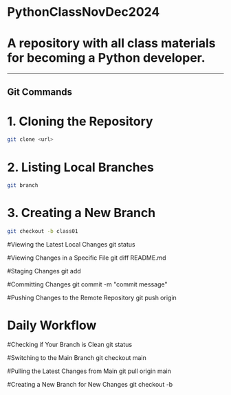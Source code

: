 # PythonClassNovDec2024
# A repository with all class materials for becoming a Python developer.

---

## Git Commands

# 1. Cloning the Repository
```bash
git clone <url>
```
# 2. Listing Local Branches
```bash
git branch
```

# 3. Creating a New Branch
```bash
git checkout -b class01
```

#Viewing the Latest Local Changes
git status

#Viewing Changes in a Specific File
git diff README.md

#Staging Changes
git add <filename>

#Committing Changes
git commit -m "commit message"
 
#Pushing Changes to the Remote Repository 
git push origin <branch>

# Daily Workflow
#Checking if Your Branch is Clean
git status

#Switching to the Main Branch
git checkout main

#Pulling the Latest Changes from Main
git pull origin main

#Creating a New Branch for New Changes
git checkout -b <newbranchname>

